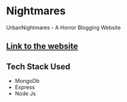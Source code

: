 # Nightmares
UrbanNightmares - A Horror Blogging Website

## [Link to the website](http://urbannightmares.herokuapp.com/stories)

## Tech Stack Used
- MongoDb
- Express
- Node Js
